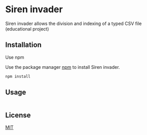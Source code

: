 # Siren invader

Siren invader allows the division and indexing of a typed CSV file (educational project)

## Installation

Use npm 

Use the package manager [npm](https://www.npmjs.com/) to install Siren invader.

```bash
npm install
```

## Usage

```bash

```

## License
[MIT](https://choosealicense.com/licenses/mit/)